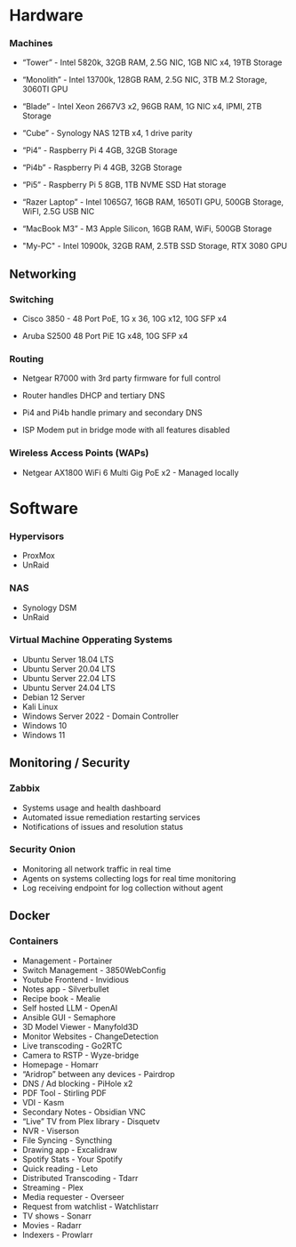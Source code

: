 # Hardware

### Machines

- “Tower” -  Intel 5820k, 32GB RAM, 2.5G NIC, 1GB NIC x4, 19TB Storage

- “Monolith” - Intel 13700k, 128GB RAM, 2.5G NIC, 3TB M.2 Storage, 3060TI GPU

- “Blade” - Intel Xeon 2667V3 x2, 96GB RAM, 1G NIC x4, IPMI, 2TB Storage

- “Cube” - Synology NAS 12TB x4, 1 drive parity

- “Pi4” - Raspberry Pi 4 4GB, 32GB Storage

- “Pi4b” - Raspberry Pi 4 4GB, 32GB Storage

- “Pi5” - Raspberry Pi 5 8GB, 1TB NVME SSD Hat storage

- “Razer Laptop” - Intel 1065G7, 16GB RAM, 1650TI GPU, 500GB Storage, WiFI, 2.5G USB NIC

- “MacBook M3” - M3 Apple Silicon, 16GB RAM, WiFi, 500GB Storage

- "My-PC" - Intel 10900k, 32GB RAM, 2.5TB SSD Storage, RTX 3080 GPU

## Networking

### Switching

- Cisco 3850 - 48 Port PoE, 1G x 36, 10G x12, 10G SFP x4 

- Aruba S2500 48 Port PiE 1G x48, 10G SFP x4

### Routing

- Netgear R7000 with 3rd party firmware for full control

- Router handles DHCP and tertiary DNS

- Pi4 and Pi4b handle primary and secondary DNS

- ISP Modem put in bridge mode with all features disabled

### Wireless Access Points (WAPs)

- Netgear AX1800 WiFi 6 Multi Gig PoE x2 - Managed locally

# Software

### Hypervisors

- ProxMox
- UnRaid

### NAS

- Synology DSM
- UnRaid

### Virtual Machine Opperating Systems

- Ubuntu Server 18.04 LTS
- Ubuntu Server 20.04 LTS
- Ubuntu Server 22.04 LTS
- Ubuntu Server 24.04 LTS
- Debian 12 Server
- Kali Linux
- Windows Server 2022 - Domain Controller
- Windows 10
- Windows 11

## Monitoring / Security

### Zabbix

- Systems usage and health dashboard
- Automated issue remediation restarting services
- Notifications of issues and resolution status
    
### Security Onion

- Monitoring all network traffic in real time
- Agents on systems collecting logs for real time monitoring
- Log receiving endpoint for log collection without agent

## Docker

### Containers

- Management - Portainer
- Switch Management - 3850WebConfig
- Youtube Frontend - Invidious
- Notes app - Silverbullet
- Recipe book - Mealie
- Self hosted LLM - OpenAI
- Ansible GUI - Semaphore
- 3D Model Viewer - Manyfold3D
- Monitor Websites - ChangeDetection
- Live transcoding - Go2RTC
- Camera to RSTP - Wyze-bridge
- Homepage - Homarr
- “Aridrop” between any devices - Pairdrop
- DNS / Ad blocking - PiHole x2 
- PDF Tool - Stirling PDF
- VDI - Kasm
- Secondary Notes - Obsidian VNC
- “Live” TV from Plex library - Disquetv
- NVR - Viserson
- File Syncing - Syncthing
- Drawing app - Excalidraw
- Spotify Stats - Your Spotify 
- Quick reading - Leto
- Distributed Transcoding - Tdarr
- Streaming - Plex
- Media requester - Overseer
- Request from watchlist - Watchlistarr
- TV shows - Sonarr
- Movies - Radarr
- Indexers - Prowlarr

